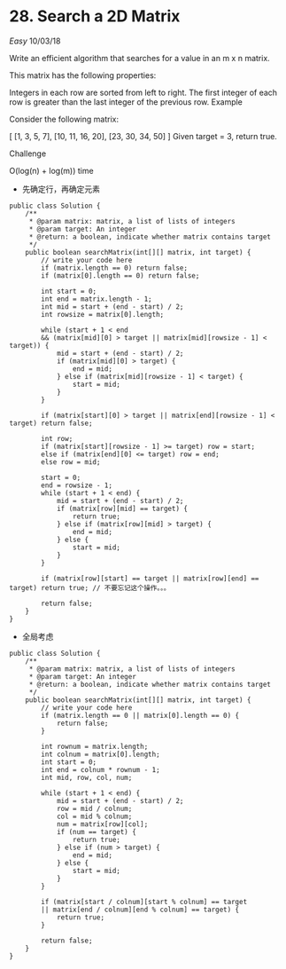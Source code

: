 # 28. Search a 2D Matrix
*Easy*
10/03/18

Write an efficient algorithm that searches for a value in an m x n matrix.

This matrix has the following properties:

Integers in each row are sorted from left to right.
The first integer of each row is greater than the last integer of the previous row.
Example

Consider the following matrix:

[
    [1, 3, 5, 7],
    [10, 11, 16, 20],
    [23, 30, 34, 50]
]
Given target = 3, return true.

Challenge

O(log(n) + log(m)) time

* 先确定行，再确定元素
```
public class Solution {
    /**
     * @param matrix: matrix, a list of lists of integers
     * @param target: An integer
     * @return: a boolean, indicate whether matrix contains target
     */
    public boolean searchMatrix(int[][] matrix, int target) {
        // write your code here
        if (matrix.length == 0) return false;
        if (matrix[0].length == 0) return false;

        int start = 0;
        int end = matrix.length - 1;
        int mid = start + (end - start) / 2;
        int rowsize = matrix[0].length;

        while (start + 1 < end
        && (matrix[mid][0] > target || matrix[mid][rowsize - 1] < target)) {
            mid = start + (end - start) / 2;
            if (matrix[mid][0] > target) {
                end = mid;
            } else if (matrix[mid][rowsize - 1] < target) {
                start = mid;
            }
        }

        if (matrix[start][0] > target || matrix[end][rowsize - 1] < target) return false;

        int row;
        if (matrix[start][rowsize - 1] >= target) row = start;
        else if (matrix[end][0] <= target) row = end;
        else row = mid;

        start = 0;
        end = rowsize - 1;
        while (start + 1 < end) {
            mid = start + (end - start) / 2;
            if (matrix[row][mid] == target) {
                return true;
            } else if (matrix[row][mid] > target) {
                end = mid;
            } else {
                start = mid;
            }
        }

        if (matrix[row][start] == target || matrix[row][end] == target) return true; // 不要忘记这个操作。。。

        return false;
    }
}
```
* 全局考虑
```
public class Solution {
    /**
     * @param matrix: matrix, a list of lists of integers
     * @param target: An integer
     * @return: a boolean, indicate whether matrix contains target
     */
    public boolean searchMatrix(int[][] matrix, int target) {
        // write your code here
        if (matrix.length == 0 || matrix[0].length == 0) {
            return false;
        }

        int rownum = matrix.length;
        int colnum = matrix[0].length;
        int start = 0;
        int end = colnum * rownum - 1;
        int mid, row, col, num;

        while (start + 1 < end) {
            mid = start + (end - start) / 2;
            row = mid / colnum;
            col = mid % colnum;
            num = matrix[row][col];
            if (num == target) {
                return true;
            } else if (num > target) {
                end = mid;
            } else {
                start = mid;
            }
        }

        if (matrix[start / colnum][start % colnum] == target
        || matrix[end / colnum][end % colnum] == target) {
            return true;
        }

        return false;
    }
}
```

